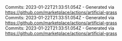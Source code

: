 Commits: 2023-01-22T21:33:51.054Z - Generated via https://github.com/marketplace/actions/artificial-grass
<br>
Commits: 2023-01-22T21:33:51.054Z - Generated via https://github.com/marketplace/actions/artificial-grass
<br>
Commits: 2023-01-22T21:33:51.054Z - Generated via https://github.com/marketplace/actions/artificial-grass
<br>

